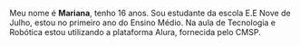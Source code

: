 Meu nome é **Mariana**, tenho 16 anos.
Sou estudante da escola E.E Nove de Julho, estou no primeiro ano do Ensino Médio.
Na aula de Tecnologia e Robótica estou utilizando a plataforma Alura, fornecida pelo CMSP.
